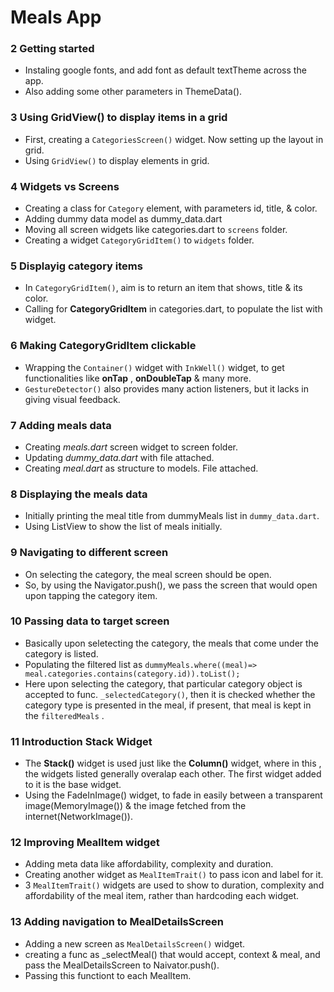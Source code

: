 # Meals App

### 2 Getting started
- Instaling google fonts, and add font as default textTheme across the app.
- Also adding some other parameters in ThemeData().

### 3 Using GridView() to display items in a grid
- First, creating a `CategoriesScreen()` widget. Now setting up the layout in grid.
- Using `GridView()` to display elements in grid.

### 4 Widgets vs Screens
- Creating a class for `Category` element, with parameters id, title, & color.
- Adding dummy data model as dummy_data.dart 
- Moving all screen widgets like categories.dart to `screens` folder.
- Creating a widget `CategoryGridItem()` to `widgets` folder.

### 5 Displayig category items
- In `CategoryGridItem()`, aim is to return an item that shows, title & its color.
- Calling for **CategoryGridItem** in categories.dart, to populate the list with widget.

### 6 Making CategoryGridItem clickable
- Wrapping the `Container()` widget with `InkWell()` widget, to get functionalities like **onTap** , **onDoubleTap** & many more.
- `GestureDetector()` also provides many action listeners, but it lacks in giving visual feedback.

### 7 Adding meals data 
- Creating *meals.dart* screen widget to screen folder.
- Updating *dummy_data.dart* with file attached.
- Creating *meal.dart* as structure to models. File attached.

### 8 Displaying the meals data
- Initially printing the meal title from dummyMeals list in `dummy_data.dart`.
- Using ListView to show the list of meals initially.

### 9 Navigating to different screen
- On selecting the category, the meal screen should be open.
- So, by using the Navigator.push(), we pass the screen that would open upon tapping the category item.

### 10 Passing data to target screen
- Basically upon seletecting the category, the meals that come under the category is listed.
- Populating the filtered list as ```dummyMeals.where((meal)=> meal.categories.contains(category.id)).toList();```
- Here upon selecting the category, that particular category object is accepted to func. `_selectedCategory()`, then it is checked whether the category type is presented in the meal, if present, that meal is kept in the `filteredMeals` . 

### 11 Introduction Stack Widget
- The **Stack()** widget is used just like the **Column()** widget, where in this , the widgets listed generally overalap each other. The first widget added to it is the base widget.
- Using the FadeInImage() widget, to fade in easily between a transparent image(MemoryImage()) & the image fetched from the internet(NetworkImage()).

### 12 Improving MealItem widget
- Adding meta data like affordability, complexity and duration.
- Creating another widget as `MealItemTrait()` to pass icon and label for it. 
- 3 `MealItemTrait()` widgets are used to show to duration, complexity and affordability of the meal item, rather than hardcoding each widget.

### 13 Adding navigation to MealDetailsScreen
- Adding a new screen as `MealDetailsScreen()` widget.
- creating a func as _selectMeal() that would accept, context & meal, and pass the MealDetailsScreen to Naivator.push().
- Passing this functiont to each MealItem.